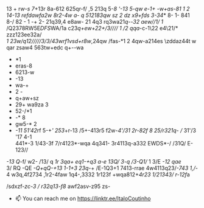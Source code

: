 13 +
r*w-s
7*+13r
8a-612
625qr-f/ ,5
213q
5-*8
'-13
5-qw
e-1+ 
 -w+as-81 1 2 
 *1*4-13 refdawfa2w
 8r2-4w
 a- q
 512183qw
 sz 2
 dz
 x9+fds
 3-34**
 8-
 1-
 841 8-/
 82 -
 1
 -+
 2-
 21q39,4 e8aw-
 21 4q3
 rq3wa21*q--*32
 aew*//1/
 1*
 /Q2378RW5E*DFS*WA/1a
 c23*q+ew+*2*2+/3////
  1 /2 qqa*-c\-1\22 e4\21/* zzz123ee32a/*\
 1 23w/q12/////3/3/43wrf1vsd+r8w*,24qw
 /fas-*1 2 
 4qw-a214es \zddaz44t w qar
 zsaw4
  563tw+edc
 q+--wa
 - *1
 - eras-8
 - 6213-w
 - -13
 - wa-+
 - 2 -
 - q+aw+sz
 - 29+ wa9za 3
 - 52-/*1
 - -* 8
 - gw5-* 2
 - *-11
51'42*rf
5-+*'
253*+r-13
/5+-413r5
f2w-*4'/31
2r-82f  8 25/r321q-
/* 31'/3 '17 4-1  
441*-3 
1/43-3f
7/r4123*-wqa
4q341-
3r4113q-a332 EWDS*-/
/31Q/
E-123//

*-13
Q*-f/
w2-
/13/
q
*1r
3qa+
eq1-+q3
*a-e
*1*3Q/*
3-q
/3-Q1/*
1 3/E
*-12
 qae*\
3/ RQ
-QE
*-Q+qQ-+13
1-1+3
23q-*+
/E-1Q3+1
7413-rrae
4w4113q23/*-743
1,/*-
4
w3q,4f2734
,1r2-4faw
1q4-,3332
1r123f
+wqa812+*4r23
1/21343/
r-12f*a

/sdxzf-*zc-3
/*
*r32q13-f8*
awf2asv-z95
zs-
- 📫 You can reach me on https://linktr.ee/ItaloCoutinho

